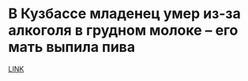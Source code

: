 # В Кузбассе младенец умер из-за алкоголя в грудном молоке – его мать выпила пива



[LINK](https://varlamov.ru/2204412.html)